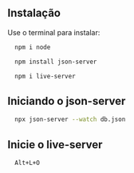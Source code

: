 ## Instalação

Use o terminal para instalar:

```bash
  npm i node
```
```bash
  npm install json-server
```
```bash
  npm i live-server
``` 

## Iniciando o json-server

```bash
  npx json-server --watch db.json
```

## Inicie o live-server

```bash	
  Alt+L+O
```

